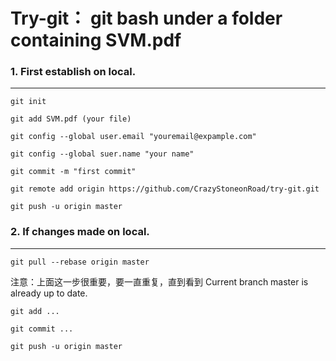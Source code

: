 Try-git： git bash under a folder containing SVM.pdf
===================

### 1. First establish on local.
----------
`git init`

`git add SVM.pdf (your file)`

`git config --global user.email "youremail@expample.com"`

`git config --global suer.name "your name"`

`git commit -m "first commit"`

`git remote add origin https://github.com/CrazyStoneonRoad/try-git.git`

`git push -u origin master`

### 2. If changes made on local.
---------
`git pull --rebase origin master`

注意：上面这一步很重要，要一直重复，直到看到 Current branch master is already up to date.

`git add ...`

`git commit ...`

`git push -u origin master`
